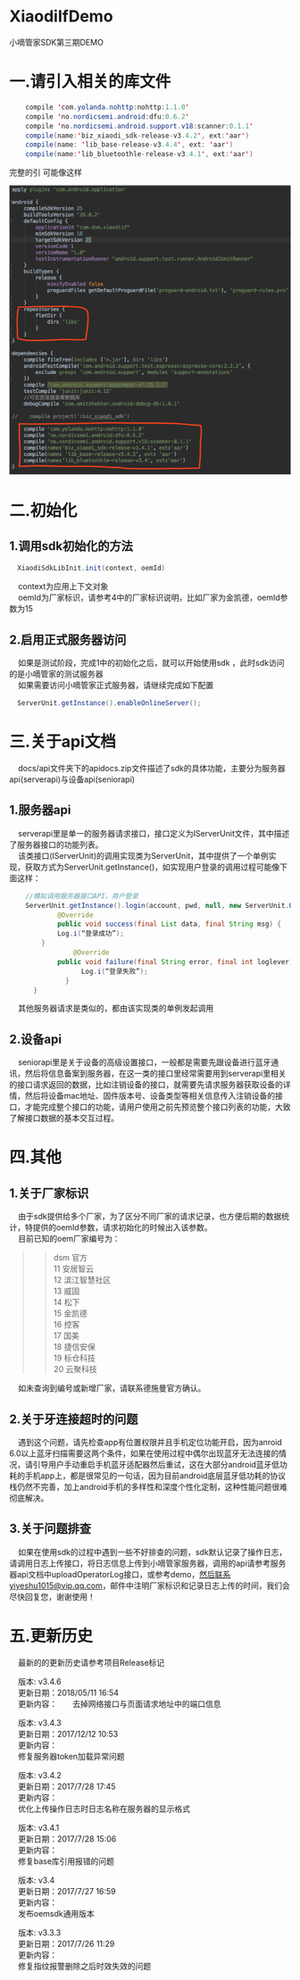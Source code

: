 XiaodiIfDemo
====  
小嘀管家SDK第三期DEMO

# 一.请引入相关的库文件  
```java  
    compile 'com.yolanda.nohttp:nohttp:1.1.0'
    compile 'no.nordicsemi.android:dfu:0.6.2'
    compile 'no.nordicsemi.android.support.v18:scanner:0.1.1'
    compile(name:'biz_xiaodi_sdk-release-v3.4.2', ext:'aar')
    compile(name: 'lib_base-release-v3.4.4', ext: 'aar')
    compile(name:'lib_bluetoothle-release-v3.4.1', ext:'aar')
```
完整的引 可能像这样  

![XiaodiIfDemo](https://github.com/dessmann/XiaodiIfDemo/raw/master/docs/img/gradlec.png)  

# 二.初始化
## 1.调用sdk初始化的方法
```java
  XiaodiSdkLibInit.init(context, oemId)
```
&nbsp;&nbsp;&nbsp;&nbsp;context为应用上下文对象  
&nbsp;&nbsp;&nbsp;&nbsp;oemId为厂家标识，请参考4中的厂家标识说明，比如厂家为金凯德，oemId参数为15
## 2.启用正式服务器访问
&nbsp;&nbsp;&nbsp;&nbsp;如果是测试阶段，完成1中的初始化之后，就可以开始使用sdk ，此时sdk访问的是小嘀管家的测试服务器  
&nbsp;&nbsp;&nbsp;&nbsp;如果需要访问小嘀管家正式服务器，请继续完成如下配置
```java
  ServerUnit.getInstance().enableOnlineServer();
```
# 三.关于api文档
&nbsp;&nbsp;&nbsp;&nbsp;docs/api文件夹下的apidocs.zip文件描述了sdk的具体功能，主要分为服务器api(serverapi)与设备api(seniorapi)
## 1.服务器api
&nbsp;&nbsp;&nbsp;&nbsp;serverapi里是单一的服务器请求接口，接口定义为IServerUnit文件，其中描述了服务器接口的功能列表。  
&nbsp;&nbsp;&nbsp;&nbsp;该类接口(IServerUnit)的调用实现类为ServerUnit，其中提供了一个单例实现，获取方式为ServerUnit.getInstance()，如实现用户登录的调用过程可能像下面这样：   
```java
    //模拟调用服务器接口API，用户登录 
    ServerUnit.getInstance().login(account, pwd, null, new ServerUnit.OnServerUnitListener() {
  			@Override
  			public void success(final List data, final String msg) {
            Log.i(“登录成功”);
      	}
				@Override
  			public void failure(final String error, final int loglever){
				  Log.i(“登录失败”);                                                             
			  }
	  }
```
&nbsp;&nbsp;&nbsp;&nbsp;其他服务器请求是类似的，都由该实现类的单例发起调用
## 2.设备api
&nbsp;&nbsp;&nbsp;&nbsp;seniorapi里是关于设备的高级设置接口，一般都是需要先跟设备进行蓝牙通讯，然后将信息备案到服务器，在这一类的接口里经常需要用到serverapi里相关的接口请求返回的数据，比如注销设备的接口，就需要先请求服务器获取设备的详情，然后将设备mac地址、固件版本号、设备类型等相关信息传入注销设备的接口，才能完成整个接口的功能，请用户使用之前先预览整个接口列表的功能，大致了解接口数据的基本交互过程。

# 四.其他
## 1.关于厂家标识
&nbsp;&nbsp;&nbsp;&nbsp;由于sdk提供给多个厂家，为了区分不同厂家的请求记录，也方便后期的数据统计，特提供的oemId参数，请求初始化的时候出入该参数。  
&nbsp;&nbsp;&nbsp;&nbsp;目前已知的oem厂家编号为：
>>dsm 官方  
>>11 安居智云  
>>12 滨江智慧社区  
>>13 威固   
>>14 松下   
>>15 金凯德   
>>16 控客   
>>17 国美   
>>18 捷信安保   
>>19 标仓科技   
>>20 云聚科技  

&nbsp;&nbsp;&nbsp;&nbsp;如未查询到编号或新增厂家，请联系德施曼官方确认。
## 2.关于牙连接超时的问题
&nbsp;&nbsp;&nbsp;&nbsp;遇到这个问题，请先检查app有位置权限并且手机定位功能开启，因为anroid 6.0以上蓝牙扫描需要这两个条件，如果在使用过程中偶尔出现蓝牙无法连接的情况，请引导用户手动重启手机蓝牙适配器然后重试，这在大部分android蓝牙低功耗的手机app上，都是很常见的一句话，因为目前android底层蓝牙低功耗的协议栈仍然不完善，加上android手机的多样性和深度个性化定制，这种性能问题很难彻底解决。
## 3.关于问题排查
&nbsp;&nbsp;&nbsp;&nbsp;如果在使用sdk的过程中遇到一些不好排查的问题，sdk默认记录了操作日志，请调用日志上传接口，将日志信息上传到小嘀管家服务器，调用的api请参考服务器api文档中uploadOperatorLog接口，或参考demo，然后联系yiyeshu1015@vip.qq.com，邮件中注明厂家标识和记录日志上传的时间，我们会尽快回复您，谢谢使用！

# 五.更新历史
&nbsp;&nbsp;&nbsp;&nbsp;最新的的更新历史请参考项目Release标记

&nbsp;&nbsp;&nbsp;&nbsp;版本: v3.4.6  
&nbsp;&nbsp;&nbsp;&nbsp;更新日期：2018/05/11 16:54  
&nbsp;&nbsp;&nbsp;&nbsp;更新内容：   
&nbsp;&nbsp;&nbsp;&nbsp;去掉网络接口与页面请求地址中的端口信息 

&nbsp;&nbsp;&nbsp;&nbsp;版本: v3.4.3  
&nbsp;&nbsp;&nbsp;&nbsp;更新日期：2017/12/12 10:53  
&nbsp;&nbsp;&nbsp;&nbsp;更新内容：  
&nbsp;&nbsp;&nbsp;&nbsp;修复服务器token加载异常问题  

&nbsp;&nbsp;&nbsp;&nbsp;版本: v3.4.2  
&nbsp;&nbsp;&nbsp;&nbsp;更新日期：2017/7/28 17:45  
&nbsp;&nbsp;&nbsp;&nbsp;更新内容：  
&nbsp;&nbsp;&nbsp;&nbsp;优化上传操作日志时日志名称在服务器的显示格式  

&nbsp;&nbsp;&nbsp;&nbsp;版本: v3.4.1  
&nbsp;&nbsp;&nbsp;&nbsp;更新日期：2017/7/28 15:06  
&nbsp;&nbsp;&nbsp;&nbsp;更新内容：  
&nbsp;&nbsp;&nbsp;&nbsp;修复base库引用报错的问题  

&nbsp;&nbsp;&nbsp;&nbsp;版本: v3.4  
&nbsp;&nbsp;&nbsp;&nbsp;更新日期：2017/7/27 16:59  
&nbsp;&nbsp;&nbsp;&nbsp;更新内容：  
&nbsp;&nbsp;&nbsp;&nbsp;发布oemsdk通用版本  

&nbsp;&nbsp;&nbsp;&nbsp;版本: v3.3.3  
&nbsp;&nbsp;&nbsp;&nbsp;更新日期：2017/7/26 11:29  
&nbsp;&nbsp;&nbsp;&nbsp;更新内容：  
&nbsp;&nbsp;&nbsp;&nbsp;修复指纹报警删除之后时效失效的问题  
